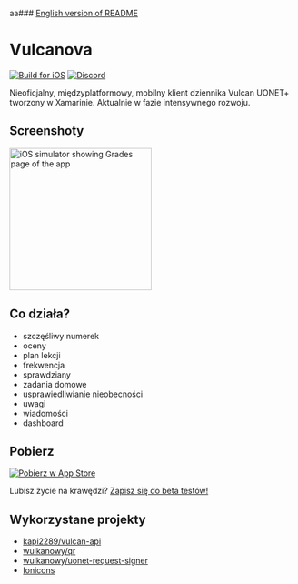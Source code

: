 aa### [English version of README](README-en.md)

# Vulcanova
[![Build for iOS](https://github.com/Vulcanova/Vulcanova/actions/workflows/ios.yml/badge.svg)](https://github.com/Vulcanova/Vulcanova/actions/workflows/ios.yml) [![Discord](https://discord.com/api/guilds/951860775503421460/widget.png?style=shield)](https://discord.gg/GaCQknqRjT)

Nieoficjalny, międzyplatformowy, mobilny klient dziennika Vulcan UONET+ tworzony w Xamarinie. Aktualnie w fazie intensywnego rozwoju.

## Screenshoty

<img src="https://user-images.githubusercontent.com/12448522/184552619-ce6ca5b6-e892-4567-a4f7-fcd9465e9048.png" alt="iOS simulator showing Grades page of the app" width="250">

## Co działa?
- szczęśliwy numerek
- oceny
- plan lekcji
- frekwencja
- sprawdziany
- zadania domowe
- usprawiedliwianie nieobecności
- uwagi
- wiadomości
- dashboard

## Pobierz
[![Pobierz w App Store](app-store-pl.svg)](https://apps.apple.com/pl/app/vulcanova/id6451334441)

Lubisz życie na krawędzi? [Zapisz się do beta testów!](https://testflight.apple.com/join/fGMjqr58)

## Wykorzystane projekty
* [kapi2289/vulcan-api](https://github.com/kapi2289/vulcan-api/)
* [wulkanowy/qr](https://github.com/wulkanowy/qr)
* [wulkanowy/uonet-request-signer](https://github.com/wulkanowy/uonet-request-signer)
* [Ionicons](https://ionic.io/ionicons)
